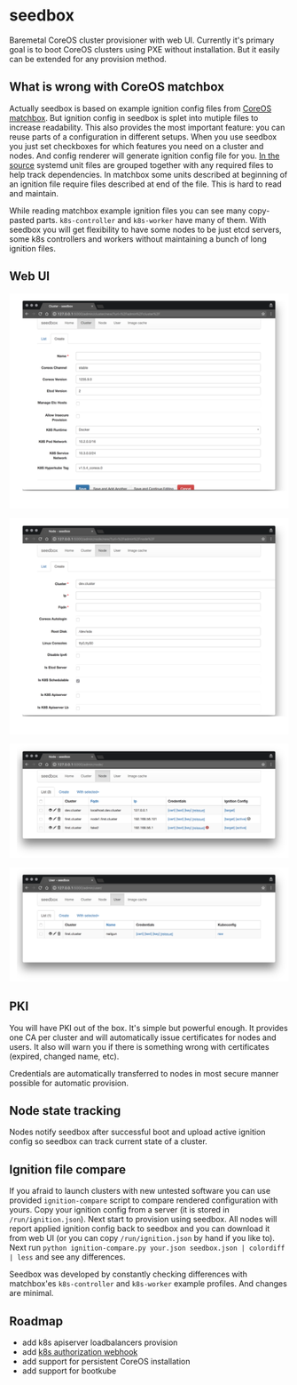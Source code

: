 # seedbox

Baremetal CoreOS cluster provisioner with web UI. Currently it's primary goal is to boot CoreOS
clusters using PXE without installation. But it easily can be extended for any provision method.

## What is wrong with CoreOS matchbox

Actually seedbox is based on example ignition config files from [CoreOS matchbox](https://github.com/coreos/matchbox).
But ignition config in seedbox is splet into mutiple files to increase readability. This also
provides the most important feature: you can reuse parts of a configuration in different setups.
When you use seedbox you just set checkboxes for which features you need on a cluster and nodes. And
config renderer will generate ignition config file for you.
[In the source](https://github.com/nailgun/seedbox/tree/master/src/seedbox/config_renderer/ignition)
systemd unit files are grouped together
with any required files to help track dependencies. In matchbox some units described at beginning of an
ignition file require files described at end of the file. This is hard to read and maintain.

While reading matchbox example ignition files you can see many copy-pasted parts. `k8s-controller` and
`k8s-worker` have many of them. With seedbox you will get flexibility to have some nodes to be just etcd servers,
some k8s controllers and workers without maintaining a bunch of long ignition files.

## Web UI

![](docs/img/cluster-create.png)

![](docs/img/node-create.png)

![](docs/img/node-list.png)

![](docs/img/user-list.png)

## PKI

You will have PKI out of the box. It's simple but powerful enough. It provides one CA per cluster and will
automatically issue certificates for nodes and users. It also will warn you if there is something
wrong with certificates (expired, changed name, etc).

Credentials are automatically transferred to nodes in most secure manner possible for automatic provision.

## Node state tracking

Nodes notify seedbox after successful boot and upload active ignition config so seedbox can track
current state of a cluster.

## Ignition file compare

If you afraid to launch clusters with new untested software you can use provided `ignition-compare`
script to compare rendered configuration with yours. Copy your ignition config from a server (it is stored
in `/run/ignition.json`). Next start to provision using seedbox. All nodes will report applied ignition
config back to seedbox and you can download it from web UI (or you can copy `/run/ignition.json` by hand
if you like to). Next run `python ignition-compare.py your.json seedbox.json | colordiff | less` and see
any differences.

Seedbox was developed by constantly checking differences with matchbox'es `k8s-controller` and `k8s-worker`
example profiles. And changes are minimal.

## Roadmap

* add k8s apiserver loadbalancers provision
* add [k8s authorization webhook](https://kubernetes.io/docs/admin/authorization/)
* add support for persistent CoreOS installation
* add support for bootkube
